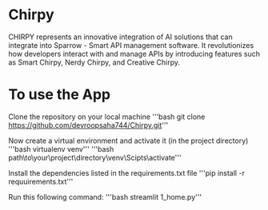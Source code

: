 # Chirpy
CHIRPY represents an innovative integration of AI solutions that can integrate into Sparrow - Smart API management software. It revolutionizes how developers interact with and manage APIs by introducing features such as Smart Chirpy, Nerdy Chirpy, and Creative Chirpy. 

# To use the App
Clone the repository on your local machine
'''bash git clone https://github.com/devroopsaha744/Chirpy.git'''

Now create a virtual environment and activate it (in the project directory)
'''bash virtualenv venv'''
'''bash path\to\your\project\directory\venv\Scipts\activate'''

Install the dependencies listed in the requirements.txt file
'''pip install -r requuirements.txt'''

Run this following command:
'''bash streamlit 1_home.py'''
